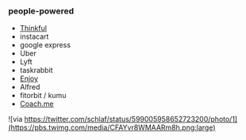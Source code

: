 ### people-powered

 - [Thinkful](https://www.thinkful.com/)
 - instacart
 - google express
 - Uber
 - Lyft
 - taskrabbit
 - [Enjoy](https://www.goenjoy.com/)
 - Alfred
 - fitorbit / kumu
 - [Coach.me](https://www.coach.me/)
 
![via https://twitter.com/schlaf/status/599005958652723200/photo/1](https://pbs.twimg.com/media/CFAYvr8WMAARm8h.png:large)
